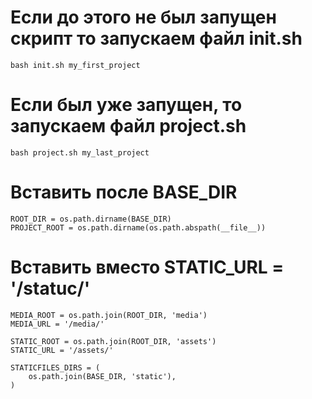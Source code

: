 # Если до этого не был запущен скрипт то запускаем файл init.sh
```
bash init.sh my_first_project
```
# Если был уже запущен, то запускаем файл project.sh
```
bash project.sh my_last_project
```
# Вставить после BASE_DIR
```
ROOT_DIR = os.path.dirname(BASE_DIR)
PROJECT_ROOT = os.path.dirname(os.path.abspath(__file__))
```
# Вставить вместо STATIC_URL = '/statuc/'
```
MEDIA_ROOT = os.path.join(ROOT_DIR, 'media')
MEDIA_URL = '/media/'
  
STATIC_ROOT = os.path.join(ROOT_DIR, 'assets')
STATIC_URL = '/assets/'
  
STATICFILES_DIRS = (
    os.path.join(BASE_DIR, 'static'),
)
```
